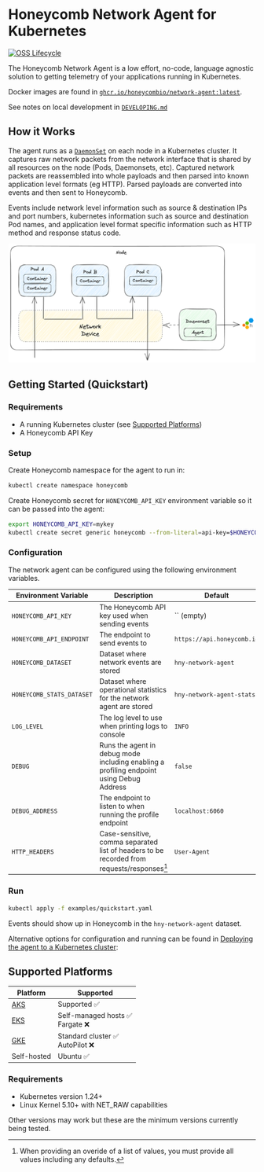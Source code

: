 # Honeycomb Network Agent for Kubernetes

[![OSS Lifecycle](https://img.shields.io/osslifecycle/honeycombio/honeycomb-network-agent)](https://github.com/honeycombio/home/blob/main/honeycomb-oss-lifecycle-and-practices.md)

The Honeycomb Network Agent is a low effort, no-code, language agnostic solution to getting telemetry of your applications running in Kubernetes.

Docker images are found in [`ghcr.io/honeycombio/network-agent:latest`](https://github.com/honeycombio/honeycomb-network-agent/pkgs/container/network-agent).

See notes on local development in [`DEVELOPING.md`](./DEVELOPING.md)

## How it Works

The agent runs as a [`DaemonSet`](https://kubernetes.io/docs/concepts/workloads/controllers/daemonset/) on each node in a Kubernetes cluster.
It captures raw network packets from the network interface that is shared by all resources on the node (Pods, Daemonsets, etc).
Captured network packets are reassembled into whole payloads and then parsed into known application level formats (eg HTTP).
Parsed payloads are converted into events and then sent to Honeycomb.

Events include network level information such as source & destination IPs and port numbers, kubernetes information such as source and destination Pod names, and application level format specific information such as HTTP method and response status code.

![design diagram](./agent_design.png)

## Getting Started (Quickstart)

### Requirements

- A running Kubernetes cluster (see [Supported Platforms](#supported-platforms))
- A Honeycomb API Key

### Setup

Create Honeycomb namespace for the agent to run in:

```sh
kubectl create namespace honeycomb
```

Create Honeycomb secret for `HONEYCOMB_API_KEY` environment variable so it can be passed into the agent:

```sh
export HONEYCOMB_API_KEY=mykey
kubectl create secret generic honeycomb --from-literal=api-key=$HONEYCOMB_API_KEY --namespace=honeycomb
```

### Configuration

The network agent can be configured using the following environment variables.

| Environment Variable      | Description                                                                                    | Default                    | Required? |
| ------------------------- | ---------------------------------------------------------------------------------------------- | -------------------------- | --------- |
| `HONEYCOMB_API_KEY`       | The Honeycomb API key used when sending events                                                 | `` (empty)                 | **Yes**   |
| `HONEYCOMB_API_ENDPOINT`  | The endpoint to send events to                                                                 | `https://api.honeycomb.io` | No        |
| `HONEYCOMB_DATASET`       | Dataset where network events are stored                                                        | `hny-network-agent`        | No        |
| `HONEYCOMB_STATS_DATASET` | Dataset where operational statistics for the network agent are stored                          | `hny-network-agent-stats`  | No        |
| `LOG_LEVEL`               | The log level to use when printing logs to console                                             | `INFO`                     | No        |
| `DEBUG`                   | Runs the agent in debug mode including enabling a profiling endpoint using Debug Address       | `false`                    | No        |
| `DEBUG_ADDRESS`           | The endpoint to listen to when running the profile endpoint                                    | `localhost:6060`           | No        |
| `HTTP_HEADERS`            | Case-sensitive, comma separated list of headers to be recorded from requests/responses[^lists] | `User-Agent`               | No        |

[^lists]: When providing an overide of a list of values, you must provide all values including any defaults.

### Run

```sh
kubectl apply -f examples/quickstart.yaml
```

Events should show up in Honeycomb in the `hny-network-agent` dataset.

Alternative options for configuration and running can be found in [Deploying the agent to a Kubernetes cluster](./DEVELOPING.md#deploying-the-agent-to-a-kubernetes-cluster):

## Supported Platforms

| Platform                                                             | Supported                             |
| ---------------------------------------------------------------------| ------------------------------------- |
| [AKS](https://azure.microsoft.com/en-gb/products/kubernetes-service) | Supported ✅                          | 
| [EKS](https://aws.amazon.com/eks/)                                   | Self-managed hosts ✅ <br> Fargate ❌  |
| [GKE](https://cloud.google.com/kubernetes-engine)                    | Standard cluster ✅ <br> AutoPilot ❌  |
| Self-hosted                                                          | Ubuntu ✅                             |

### Requirements

- Kubernetes version 1.24+
- Linux Kernel 5.10+ with NET_RAW capabilities

Other versions may work but these are the minimum versions currently being tested.

